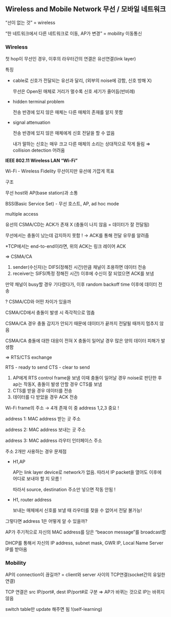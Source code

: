 ## Wireless and Mobile Network 무선 / 모바일 네트워크

“선이 없는 것” = wireless

“한 네트워크에서 다른 네트워크로 이동, AP가 변경” = mobility 이동통신

### Wireless

첫 hop이 무선인 경우, 이후의 라우터간의 연결은 유선연결(link layer)

특징

- cable로 신호가 전달되는 유선과 달리, (외부의 noise에 강함, 신호 방해 X)
    
    무선은 Open된 매체로 거리가 멀수록 신호 세기가 줄어듬(반비례)
    
- hidden terminal problem
    
    전송 반경에 있지 않은 매체는 다른 매체의 존재를 알지 못함
    
- signal attenuation
    
    전송 반경에 있지 않은 매체에게 신호 전달을 할 수 없음
    
    내가 말하는 신호는 매우 크고 다른 매체의 소리는 상대적으로 작게 들림 ⇒ collision detection 어려움
    

**IEEE 802.11 Wireless LAN “Wi-Fi”**

Wi-Fi - Wireless Fidelity 무선이지만 유선에 가깝게 목표

구조 

무선 host와 AP(base station)과 소통

BSS(Basic Service Set) - 무선 호스트, AP, ad hoc mode

multiple access

유선의 CSMA/CD는 ACK가 존재 X (충돌이 나지 않음 = 데이터가 잘 전달됨)

무선에서는 충돌이 났는데 감지하지 못함 ! → ACK를 통해 전달 유무를 알려줌

*TCP에서는 end-to-end이라면, 위의 ACK는 링크 레이어 ACK

⇒ CSMA/CA

1. sender(수신자)는 DIFS(정해진 시간)만큼 채널이 조용하면 데이터 전송
2. receiver는 SIFS(특정 정해진 시간) 이후에 수신이 잘 되었으면 ACK를 보냄

만약 채널이 busy할 경우 기다렸다가, 이후 random backoff time 이후에 데이터 전송

? CSMA/CD와 어떤 차이가 있을까

CSMA/CD에서 충돌이 발생 시 즉각적으로 멈춤

CSMA/CA 경우 충돌 감지가 안되기 때문에 데이터가 끝까지 전달될 때까지 멈추지 않음

CSMA/CA 충돌에 대한 대응이 전혀 X 충돌이 일어날 경우 많은 양의 데이터 피해가 발생함

⇒ RTS/CTS exchange

RTS - ready to send  CTS - clear to send

1. AP에게 RTS control frame을 보냄
이때 충돌이 일어날 경우 noise로 판단한 후 ap는 작동X, 충돌이 발생 안할 경우 CTS를 보냄
2. CTS를 받을 경우 데이터를 전송
3. 데이터를 다 받았을 경우 ACK 전송

Wi-Fi frame의 주소 → 4개 존재  이 중 address 1,2,3 중요 !

address 1: MAC address 받는 곳 주소

address 2: MAC address 보내는 곳 주소

address 3: MAC address 라우터 인터페이스 주소

주소 2개만 사용하는 경우 문제점

- H1,AP
    
    AP는 link layer device로 network가 없음. 따라서 IP packet을 열어도 이후에 어디로 보내야 할 지 모름 !
    
    따라서 source, destination 주소만 넣으면 작동 안됨 !
    
- H1, router address
    
    보내는 매체에서 신호를 보낼 때 라우터를 찾을 수 없어서 전달 불가능!
    

그렇다면 address 1은 어떻게 알 수 있을까?

AP가 주기적으로 자신의 MAC address를 담은 “beacon message”를 broadcast함

DHCP를 통해서 자신의 IP address, subnet mask, GWR IP, Local Name Server IP를 받아옴

### Mobility

AP의 connection이 끊길까? = client와 server 사이의 TCP연결(socket간의 유일한 연결)

TCP 연결은 src IP/port#, dest IP/port#로 구분 ⇒ AP가 바뀌는 것으로 IP는 바뀌지 않음

switch table만 update 해주면 됨 !(self-learning)
